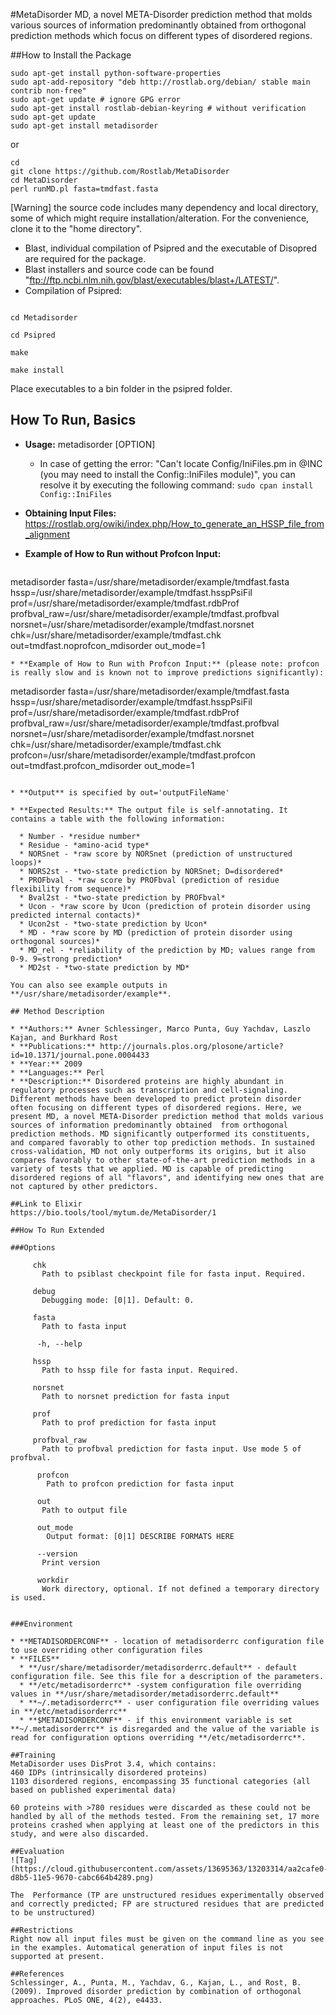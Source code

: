 #MetaDisorder
MD, a novel META-Disorder prediction method that molds various sources of information predominantly obtained from orthogonal prediction methods which focus on different types of disordered regions.

##How to Install the Package

```shell
sudo apt-get install python-software-properties
sudo apt-add-repository "deb http://rostlab.org/debian/ stable main contrib non-free"
sudo apt-get update # ignore GPG error
sudo apt-get install rostlab-debian-keyring # without verification
sudo apt-get update
sudo apt-get install metadisorder
```
or 
```shell
cd 
git clone https://github.com/Rostlab/MetaDisorder
cd MetaDisorder
perl runMD.pl fasta=tmdfast.fasta
```
[Warning] the source code includes many dependency and local directory, some of which might require installation/alteration. For the convenience, clone it to the "home directory".
- Blast, individual compilation of Psipred and the executable of Disopred are required for the package.
- Blast installers and source code can be found "ftp://ftp.ncbi.nlm.nih.gov/blast/executables/blast+/LATEST/".
- Compilation of Psipred:
```shell

cd Metadisorder

cd Psipred

make

make install
```
Place executables to a bin folder in the psipred folder.

## How To Run, Basics

* **Usage:** metadisorder [OPTION]
    * In case of getting the error: "Can't locate Config/IniFiles.pm in @INC (you may need to install the Config::IniFiles module)", you can resolve it by executing the following command: ```sudo cpan install Config::IniFiles```

* **Obtaining Input Files:**  https://rostlab.org/owiki/index.php/How_to_generate_an_HSSP_file_from_alignment

* **Example of How to Run without Profcon Input:**

   ```
metadisorder fasta=/usr/share/metadisorder/example/tmdfast.fasta hssp=/usr/share/metadisorder/example/tmdfast.hsspPsiFil prof=/usr/share/metadisorder/example/tmdfast.rdbProf profbval_raw=/usr/share/metadisorder/example/tmdfast.profbval
    norsnet=/usr/share/metadisorder/example/tmdfast.norsnet chk=/usr/share/metadisorder/example/tmdfast.chk out=tmdfast.noprofcon_mdisorder out_mode=1
```
* **Example of How to Run with Profcon Input:** (please note: profcon is really slow and is known not to improve predictions significantly):

  ```
metadisorder fasta=/usr/share/metadisorder/example/tmdfast.fasta hssp=/usr/share/metadisorder/example/tmdfast.hsspPsiFil prof=/usr/share/metadisorder/example/tmdfast.rdbProf profbval_raw=/usr/share/metadisorder/example/tmdfast.profbval norsnet=/usr/share/metadisorder/example/tmdfast.norsnet chk=/usr/share/metadisorder/example/tmdfast.chk profcon=/usr/share/metadisorder/example/tmdfast.profcon out=tmdfast.profcon_mdisorder out_mode=1
  ```

* **Output** is specified by out='outputFileName'

* **Expected Results:** The output file is self-annotating. It contains a table with the following information:

    * Number - *residue number*
    * Residue - *amino-acid type*
    * NORSnet - *raw score by NORSnet (prediction of unstructured loops)*
    * NORS2st - *two-state prediction by NORSnet; D=disordered*
    * PROFbval - *raw score by PROFbval (prediction of residue flexibility from sequence)*
    * Bval2st - *two-state prediction by PROFbval*
    * Ucon - *raw score by Ucon (prediction of protein disorder using predicted internal contacts)*
    * Ucon2st - *two-state prediction by Ucon*
    * MD - *raw score by MD (prediction of protein disorder using orthogonal sources)*
    * MD_rel - *reliability of the prediction by MD; values range from 0-9. 9=strong prediction*
    * MD2st - *two-state prediction by MD*

You can also see example outputs in **/usr/share/metadisorder/example**.

## Method Description

* **Authors:** Avner Schlessinger, Marco Punta, Guy Yachdav, Laszlo Kajan, and Burkhard Rost
* **Publications:** http://journals.plos.org/plosone/article?id=10.1371/journal.pone.0004433
* **Year:** 2009
* **Languages:** Perl
* **Description:** Disordered proteins are highly abundant in regulatory processes such as transcription and cell-signaling. Different methods have been developed to predict protein disorder often focusing on different types of disordered regions. Here, we present MD, a novel META-Disorder prediction method that molds various sources of information predominantly obtained  from orthogonal prediction methods. MD significantly outperformed its constituents, and compared favorably to other top prediction methods. In sustained cross-validation, MD not only outperforms its origins, but it also compares favorably to other state-of-the-art prediction methods in a variety of tests that we applied. MD is capable of predicting disordered regions of all "flavors", and identifying new ones that are not captured by other predictors.

##Link to Elixir
https://bio.tools/tool/mytum.de/MetaDisorder/1

##How To Run Extended

###Options

       chk
         Path to psiblast checkpoint file for fasta input. Required.

       debug
         Debugging mode: [0|1]. Default: 0.

       fasta
         Path to fasta input

        -h, --help

       hssp
         Path to hssp file for fasta input. Required.

       norsnet
         Path to norsnet prediction for fasta input

       prof
         Path to prof prediction for fasta input

       profbval_raw
         Path to profbval prediction for fasta input. Use mode 5 of profbval.

        profcon
          Path to profcon prediction for fasta input

        out
         Path to output file

        out_mode
          Output format: [0|1] DESCRIBE FORMATS HERE

        --version
         Print version

        workdir
         Work directory, optional. If not defined a temporary directory is used.


###Environment

* **METADISORDERCONF** - location of metadisorderrc configuration file to use overriding other configuration files
* **FILES**
    * **/usr/share/metadisorder/metadisorderrc.default** - default configuration file. See this file for a description of the parameters.
    * **/etc/metadisorderrc** -system configuration file overriding values in **/usr/share/metadisorder/metadisorderrc.default**
    * **~/.metadisorderrc** - user configuration file overriding values in **/etc/metadisorderrc**
    * **$METADISORDERCONF** - if this environment variable is set **~/.metadisorderrc** is disregarded and the value of the variable is read for configuration options overriding **/etc/metadisorderrc**.

##Training
MetaDisorder uses DisProt 3.4, which contains:
460 IDPs (intrinsically disordered proteins) 
1103 disordered regions, encompassing 35 functional categories (all based on published experimental data)

60 proteins with >780 residues were discarded as these could not be handled by all of the methods tested. From the remaining set, 17 more proteins crashed when applying at least one of the predictors in this study, and were also discarded.

##Evaluation
![Tag](https://cloud.githubusercontent.com/assets/13695363/13203314/aa2cafe0-d8b5-11e5-9670-cabc664b4289.png)

The  Performance (TP are unstructured residues experimentally observed and correctly predicted; FP are structured residues that are predicted to be unstructured)

##Restrictions
Right now all input files must be given on the command line as you see in the examples. Automatical generation of input files is not supported at present.

##References
Schlessinger, A., Punta, M., Yachdav, G., Kajan, L., and Rost, B.
(2009). Improved disorder prediction by combination of orthogonal
approaches. PLoS ONE, 4(2), e4433.
